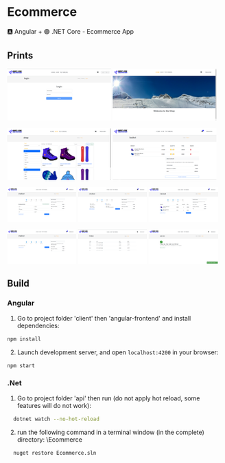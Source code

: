 # Ecommerce
 🅰 Angular + 🟣 .NET Core  - Ecommerce App

## Prints
<img src="https://github.com/petscaramussi/images/blob/main/skinet/login.PNG" width="48%"> <img src="https://github.com/petscaramussi/images/blob/main/skinet/home.PNG" width="48%">

<img src="https://github.com/petscaramussi/images/blob/main/skinet/shop.PNG" width="48%"> <img src="https://github.com/petscaramussi/images/blob/main/skinet/baket.PNG" width="48%">

<img src="https://github.com/petscaramussi/images/blob/main/skinet/checkout1.PNG" width="32%"> <img src="https://github.com/petscaramussi/images/blob/main/skinet/checkout2.PNG" width="32%">  <img src="https://github.com/petscaramussi/images/blob/main/skinet/checkout3.PNG" width="32%">

<img src="https://github.com/petscaramussi/images/blob/main/skinet/checkout4.PNG" width="32%"> <img src="https://github.com/petscaramussi/images/blob/main/skinet/viewOrders.PNG" width="32%"> <img src="https://github.com/petscaramussi/images/blob/main/skinet/confirm.PNG" width="32%">

## Build

### Angular

1. Go to project folder 'client' then 'angular-frontend' and install dependencies:
 ```bash
 npm install
 ```
 
2. Launch development server, and open `localhost:4200` in your browser:
 ```bash
 npm start
 ```
 
  ### .Net
 
 1. Go to project folder 'api' then run (do not apply hot reload, some features will do not work):
  ```bash
    dotnet watch --no-hot-reload
 ```

 2. run the following command in a terminal window (in the complete) directory: \Ecommerce
 ```bash
   nuget restore Ecommerce.sln
 ```
